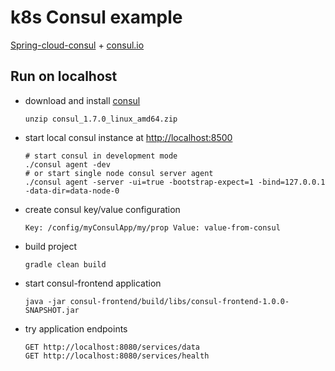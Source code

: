 # k8s Consul example
[Spring-cloud-consul](https://cloud.spring.io/spring-cloud-consul/reference/html/) + [consul.io](https://consul.io)

## Run on localhost
* download and install [consul](https://releases.hashicorp.com/consul/1.7.0/consul_1.7.0_linux_amd64.zip)
  ```
  unzip consul_1.7.0_linux_amd64.zip
  ```
* start local consul instance at [http://localhost:8500](http://127.0.0.1:8500/)
  ```
  # start consul in development mode
  ./consul agent -dev
  # or start single node consul server agent
  ./consul agent -server -ui=true -bootstrap-expect=1 -bind=127.0.0.1 -data-dir=data-node-0
  ```
* create consul key/value configuration
  ```
  Key: /config/myConsulApp/my/prop Value: value-from-consul
  ```
* build project
  ```
  gradle clean build
  ```  
* start consul-frontend application
  ```
  java -jar consul-frontend/build/libs/consul-frontend-1.0.0-SNAPSHOT.jar 
  ```
* try application endpoints
  ```
  GET http://localhost:8080/services/data
  GET http://localhost:8080/services/health
  ```